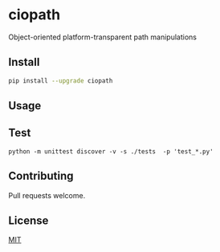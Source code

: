 # ciopath
Object-oriented platform-transparent path manipulations
 
## Install

```bash
pip install --upgrade ciopath
```

## Usage

## Test

```
python -m unittest discover -v -s ./tests  -p 'test_*.py'
```

## Contributing

Pull requests welcome. 

## License
[MIT](LICENSE)
